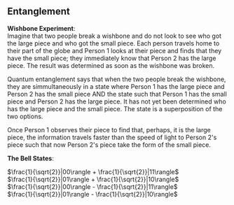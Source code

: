 ## Entanglement

**Wishbone Experiment**:      
Imagine that two people break a wishbone and do not look to see who
got the large piece and who got the small piece. Each person travels home to their part of the globe
and Person 1 looks at their piece and finds that they have the small piece; they immediately know that
Person 2 has the large piece. The result was determined as soon as the wishbone was broken.

Quantum entanglement says that when the two people break the wishbone, they are simmultaneously in
a state where Person 1 has the large piece and Person 2 has the small piece AND the state such that
Person 1 has the small piece and Person 2 has the large piece. It has not yet been determined who has
the large piece and the small piece. The state is a superposition of the two options.

Once Person 1 observes their piece to find that, perhaps, it is the large piece, the information travels
faster than the speed of light to Person 2's piece such that now Person 2's piece take the form of the 
small piece.

**The Bell States**:     

$\frac{1}{\sqrt{2}}|00\rangle + \frac{1}{\sqrt{2}}|11\rangle$    
$\frac{1}{\sqrt{2}}|01\rangle + \frac{1}{\sqrt{2}}|10\rangle$     
$\frac{1}{\sqrt{2}}|00\rangle - \frac{1}{\sqrt{2}}|11\rangle$    
$\frac{1}{\sqrt{2}}|01\rangle - \frac{1}{\sqrt{2}}|10\rangle$
